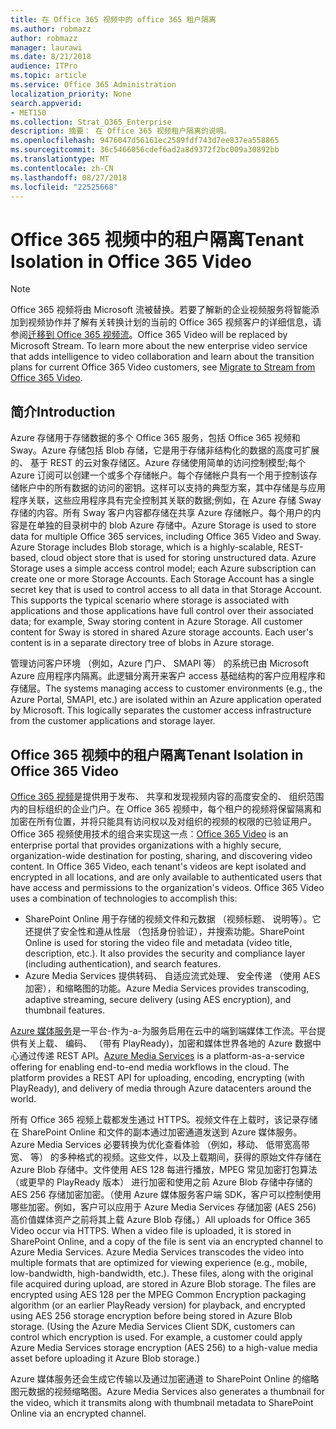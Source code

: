 ```yaml
---
title: 在 Office 365 视频中的 office 365 租户隔离
ms.author: robmazz
author: robmazz
manager: laurawi
ms.date: 8/21/2018
audience: ITPro
ms.topic: article
ms.service: Office 365 Administration
localization_priority: None
search.appverid:
- MET150
ms.collection: Strat_O365_Enterprise
description: 摘要： 在 Office 365 视频租户隔离的说明。
ms.openlocfilehash: 9476047d56161ec2589fdf743d7ee837ea558865
ms.sourcegitcommit: 36c5466056cdef6ad2a8d9372f2bc009a30892bb
ms.translationtype: MT
ms.contentlocale: zh-CN
ms.lasthandoff: 08/27/2018
ms.locfileid: "22525668"
---
```

# <a name="tenant-isolation-in-office-365-video"></a><span data-ttu-id="e6ee5-103">Office 365 视频中的租户隔离</span><span class="sxs-lookup"><span data-stu-id="e6ee5-103">Tenant Isolation in Office 365 Video</span></span>

> [!NOTE]
> <span data-ttu-id="e6ee5-p101">Office 365 视频将由 Microsoft 流被替换。若要了解新的企业视频服务将智能添加到视频协作并了解有关转换计划的当前的 Office 365 视频客户的详细信息，请参阅[迁移到 Office 365 视频流](https://docs.microsoft.com/stream/)。</span><span class="sxs-lookup"><span data-stu-id="e6ee5-p101">Office 365 Video will be replaced by Microsoft Stream. To learn more about the new enterprise video service that adds intelligence to video collaboration and learn about the transition plans for current Office 365 Video customers, see [Migrate to Stream from Office 365 Video](https://docs.microsoft.com/stream/).</span></span>

## <a name="introduction"></a><span data-ttu-id="e6ee5-106">简介</span><span class="sxs-lookup"><span data-stu-id="e6ee5-106">Introduction</span></span>
<span data-ttu-id="e6ee5-p102">Azure 存储用于存储数据的多个 Office 365 服务，包括 Office 365 视频和 Sway。Azure 存储包括 Blob 存储，它是用于存储非结构化的数据的高度可扩展的、 基于 REST 的云对象存储区。Azure 存储使用简单的访问控制模型;每个 Azure 订阅可以创建一个或多个存储帐户。每个存储帐户具有一个用于控制该存储帐户中的所有数据的访问的密钥。这样可以支持的典型方案，其中存储是与应用程序关联，这些应用程序具有完全控制其关联的数据;例如，在 Azure 存储 Sway 存储的内容。所有 Sway 客户内容都存储在共享 Azure 存储帐户。每个用户的内容是在单独的目录树中的 blob Azure 存储中。</span><span class="sxs-lookup"><span data-stu-id="e6ee5-p102">Azure Storage is used to store data for multiple Office 365 services, including Office 365 Video and Sway. Azure Storage includes Blob storage, which is a highly-scalable, REST-based, cloud object store that is used for storing unstructured data. Azure Storage uses a simple access control model; each Azure subscription can create one or more Storage Accounts. Each Storage Account has a single secret key that is used to control access to all data in that Storage Account. This supports the typical scenario where storage is associated with applications and those applications have full control over their associated data; for example, Sway storing content in Azure Storage. All customer content for Sway is stored in shared Azure storage accounts. Each user's content is in a separate directory tree of blobs in Azure storage.</span></span>

<span data-ttu-id="e6ee5-p103">管理访问客户环境 （例如，Azure 门户、 SMAPI 等） 的系统已由 Microsoft Azure 应用程序内隔离。此逻辑分离开来客户 access 基础结构的客户应用程序和存储层。</span><span class="sxs-lookup"><span data-stu-id="e6ee5-p103">The systems managing access to customer environments (e.g., the Azure Portal, SMAPI, etc.) are isolated within an Azure application operated by Microsoft. This logically separates the customer access infrastructure from the customer applications and storage layer.</span></span>

## <a name="tenant-isolation-in-office-365-video"></a><span data-ttu-id="e6ee5-116">Office 365 视频中的租户隔离</span><span class="sxs-lookup"><span data-stu-id="e6ee5-116">Tenant Isolation in Office 365 Video</span></span>
<span data-ttu-id="e6ee5-p104">[Office 365 视频](https://support.office.com/article/Meet-Office-365-Video-ca1cc1a9-a615-46e1-b6a3-40dbd99939a6)是提供用于发布、 共享和发现视频内容的高度安全的、 组织范围内的目标组织的企业门户。在 Office 365 视频中，每个租户的视频将保留隔离和加密在所有位置，并将只能具有访问权以及对组织的视频的权限的已验证用户。Office 365 视频使用技术的组合来实现这一点：</span><span class="sxs-lookup"><span data-stu-id="e6ee5-p104">[Office 365 Video](https://support.office.com/article/Meet-Office-365-Video-ca1cc1a9-a615-46e1-b6a3-40dbd99939a6) is an enterprise portal that provides organizations with a highly secure, organization-wide destination for posting, sharing, and discovering video content. In Office 365 Video, each tenant's videos are kept isolated and encrypted in all locations, and are only available to authenticated users that have access and permissions to the organization's videos. Office 365 Video uses a combination of technologies to accomplish this:</span></span>
- <span data-ttu-id="e6ee5-p105">SharePoint Online 用于存储的视频文件和元数据 （视频标题、 说明等）。它还提供了安全性和遵从性层 （包括身份验证），并搜索功能。</span><span class="sxs-lookup"><span data-stu-id="e6ee5-p105">SharePoint Online is used for storing the video file and metadata (video title, description, etc.). It also provides the security and compliance layer (including authentication), and search features.</span></span>
- <span data-ttu-id="e6ee5-122">Azure Media Services 提供转码、 自适应流式处理、 安全传递 （使用 AES 加密），和缩略图的功能。</span><span class="sxs-lookup"><span data-stu-id="e6ee5-122">Azure Media Services provides transcoding, adaptive streaming, secure delivery (using AES encryption), and thumbnail features.</span></span>

<span data-ttu-id="e6ee5-p106">[Azure 媒体服务](https://azure.microsoft.com/services/media-services/)是一平台-作为-a-为服务启用在云中的端到端媒体工作流。平台提供有关上载、 编码、 （带有 PlayReady)，加密和媒体世界各地的 Azure 数据中心通过传递 REST API。</span><span class="sxs-lookup"><span data-stu-id="e6ee5-p106">[Azure Media Services](https://azure.microsoft.com/services/media-services/) is a platform-as-a-service offering for enabling end-to-end media workflows in the cloud. The platform provides a REST API for uploading, encoding, encrypting (with PlayReady), and delivery of media through Azure datacenters around the world.</span></span>

<span data-ttu-id="e6ee5-p107">所有 Office 365 视频上载都发生通过 HTTPS。视频文件在上载时，该记录存储在 SharePoint Online 和文件的副本通过加密通道发送到 Azure 媒体服务。Azure Media Services 必要转换为优化查看体验 （例如，移动、 低带宽高带宽、 等） 的多种格式的视频。这些文件，以及上载期间，获得的原始文件存储在 Azure Blob 存储中。文件使用 AES 128 每进行播放，MPEG 常见加密打包算法 （或更早的 PlayReady 版本） 进行加密和使用之前 Azure Blob 存储中存储的 AES 256 存储加密加密。（使用 Azure 媒体服务客户端 SDK，客户可以控制使用哪些加密。例如，客户可以应用于 Azure Media Services 存储加密 (AES 256) 高价值媒体资产之前将其上载 Azure Blob 存储。）</span><span class="sxs-lookup"><span data-stu-id="e6ee5-p107">All uploads for Office 365 Video occur via HTTPS. When a video file is uploaded, it is stored in SharePoint Online, and a copy of the file is sent via an encrypted channel to Azure Media Services. Azure Media Services transcodes the video into multiple formats that are optimized for viewing experience (e.g., mobile, low-bandwidth, high-bandwidth, etc.). These files, along with the original file acquired during upload, are stored in Azure Blob storage. The files are encrypted using AES 128 per the MPEG Common Encryption packaging algorithm (or an earlier PlayReady version) for playback, and encrypted using AES 256 storage encryption before being stored in Azure Blob storage. (Using the Azure Media Services Client SDK, customers can control which encryption is used. For example, a customer could apply Azure Media Services storage encryption (AES 256) to a high-value media asset before uploading it Azure Blob storage.)</span></span>

<span data-ttu-id="e6ee5-132">Azure 媒体服务还会生成它传输以及通过加密通道 to SharePoint Online 的缩略图元数据的视频缩略图。</span><span class="sxs-lookup"><span data-stu-id="e6ee5-132">Azure Media Services also generates a thumbnail for the video, which it transmits along with thumbnail metadata to SharePoint Online via an encrypted channel.</span></span>
